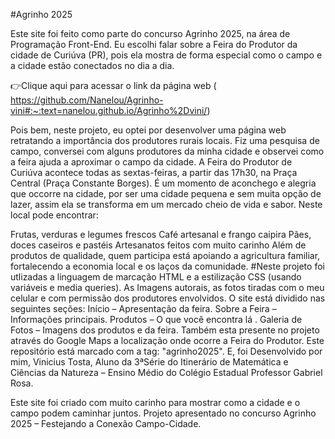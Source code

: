 #Agrinho 2025

Este site foi feito como parte do concurso Agrinho 2025, na área de Programação Front-End.
Eu escolhi falar sobre a Feira do Produtor da cidade de Curiúva (PR), pois ela mostra de forma especial como o campo e a cidade estão conectados no dia a dia.

👉Clique aqui para acessar o link da página web ( https://github.com/Nanelou/Agrinho-vini#:~:text=nanelou.github.io/Agrinho%2Dvini/)

Pois bem, neste projeto, eu optei por desenvolver uma página web retratando a importância dos produtores rurais locais.
Fiz uma pesquisa de campo, conversei com alguns produtores da minha cidade e observei como a feira ajuda a aproximar o campo da cidade.
A Feira do Produtor de Curiúva acontece todas as sextas-feiras, a partir das 17h30, na Praça Central (Praça Constante Borges).
É um momento de aconchego e alegria que occorre na cidade, por ser uma cidade pequena e sem muita opção de lazer, assim ela se transforma em um mercado cheio de vida e sabor. Neste local pode encontrar:

Frutas, verduras e legumes frescos
Café artesanal e frango caipira
Pães, doces caseiros e pastéis
Artesanatos feitos com muito carinho Além de produtos de qualidade, quem participa está apoiando a agricultura familiar, fortalecendo a economia local e os laços da comunidade.
#Neste projeto foi utlizadas a linguagem de marcação HTML e a estilização CSS (usando variáveis e media queries). As Imagens autorais, as fotos tiradas com o meu celular e com permissão dos produtores envolvidos. O site está dividido nas seguintes seções: Início – Apresentação da feira. Sobre a Feira – Informações principais.
Produtos – O que você encontra lá . Galeria de Fotos – Imagens dos produtos e da feira. Também esta presente no projeto através do Google Maps a localização onde ocorre a Feira do Produtor. Este repositório está marcado com a tag: "agrinho2025". E, foi Desenvolvido por mim, Vinicius Tosta, Aluno da 3ªSérie do Itinerário de Matemática e Ciências da Natureza – Ensino Médio do Colégio Estadual Professor Gabriel Rosa.

Este site foi criado com muito carinho para mostrar como a cidade e o campo podem caminhar juntos.
Projeto apresentado no concurso Agrinho 2025 – Festejando a Conexão Campo-Cidade.
